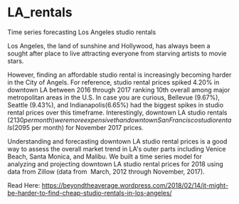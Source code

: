 # LA_rentals
Time series forecasting Los Angeles studio rentals 

Los Angeles, the land of sunshine and Hollywood, has always been a sought after place to live attracting everyone from starving artists to movie stars. 

However, finding an affordable studio rental is increasingly becoming harder in the City of Angels. For reference, studio rental prices spiked 4.20% in downtown LA between 2016 through 2017 ranking 10th overall among major metropolitan areas in the U.S. In case you are curious, Bellevue (9.67%), Seattle (9.43%), and Indianapolis(6.65%) had the biggest spikes in studio rental prices over this timeframe. Interestingly, downtown LA studio rentals ($2130 per month) were more expensive than downtown San Francisco studio rentals  ($2095 per month) for November 2017 prices.

Understanding and forecasting downtown LA studio rental prices is a good way to assess the overall market trend in LA's outer parts including Venice Beach, Santa Monica, and Malibu. We built a time series model for analyzing and projecting downtown LA studio rental prices for 2018 using data from Zillow (data from  March, 2012 through November, 2017). 

Read Here: https://beyondtheaverage.wordpress.com/2018/02/14/it-might-be-harder-to-find-cheap-studio-rentals-in-los-angeles/
